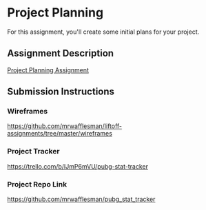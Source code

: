 # Project Planning
For this assignment, you'll create some initial plans for your project.

## Assignment Description
[Project Planning Assignment](https://education.launchcode.org/liftoff/modules/assignments/project-planning)

## Submission Instructions

### Wireframes

https://github.com/mrwafflesman/liftoff-assignments/tree/master/wireframes

### Project Tracker

https://trello.com/b/IJmP6mVU/pubg-stat-tracker

### Project Repo Link

https://github.com/mrwafflesman/pubg_stat_tracker
